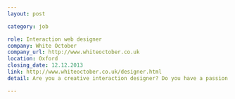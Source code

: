```yaml
---
layout: post

category: job

role: Interaction web designer
company: White October
company_url: http://www.whiteoctober.co.uk
location: Oxford
closing_date: 12.12.2013
link: http://www.whiteoctober.co.uk/designer.html
detail: Are you a creative interaction designer? Do you have a passion for web and mobile? Do you love designing beautiful digital interfaces that bring simplicity and ease of use to complex tasks? We are looking for a talented designer to join our team.

---
```

